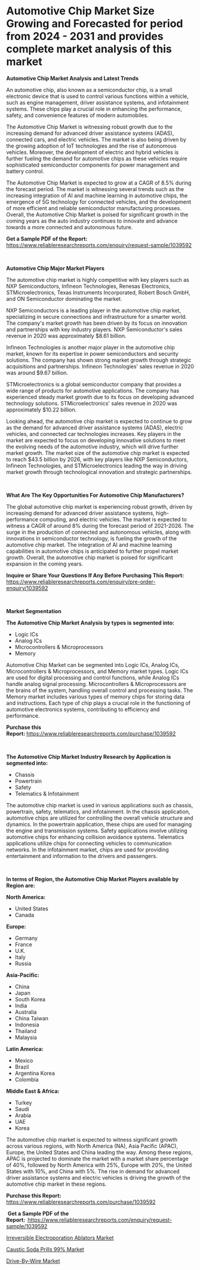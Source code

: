 <p><h1>Automotive Chip Market Size Growing and Forecasted for period from 2024 - 2031 and provides complete market analysis of this market</h1></p><p><strong>Automotive Chip Market Analysis and Latest Trends</strong></p>
<p><p>An automotive chip, also known as a semiconductor chip, is a small electronic device that is used to control various functions within a vehicle, such as engine management, driver assistance systems, and infotainment systems. These chips play a crucial role in enhancing the performance, safety, and convenience features of modern automobiles.</p><p>The Automotive Chip Market is witnessing robust growth due to the increasing demand for advanced driver assistance systems (ADAS), connected cars, and electric vehicles. The market is also being driven by the growing adoption of IoT technologies and the rise of autonomous vehicles. Moreover, the development of electric and hybrid vehicles is further fueling the demand for automotive chips as these vehicles require sophisticated semiconductor components for power management and battery control.</p><p>The Automotive Chip Market is expected to grow at a CAGR of 8.5% during the forecast period. The market is witnessing several trends such as the increasing integration of AI and machine learning in automotive chips, the emergence of 5G technology for connected vehicles, and the development of more efficient and reliable semiconductor manufacturing processes. Overall, the Automotive Chip Market is poised for significant growth in the coming years as the auto industry continues to innovate and advance towards a more connected and autonomous future.</p></p>
<p><strong>Get a Sample PDF of the Report:&nbsp;</strong> <a href="https://www.reliableresearchreports.com/enquiry/request-sample/1039592">https://www.reliableresearchreports.com/enquiry/request-sample/1039592</a></p>
<p>&nbsp;</p>
<p><strong>Automotive Chip Major Market Players</strong></p>
<p><p>The automotive chip market is highly competitive with key players such as NXP Semiconductors, Infineon Technologies, Renesas Electronics, STMicroelectronics, Texas Instruments Incorporated, Robert Bosch GmbH, and ON Semiconductor dominating the market.</p><p>NXP Semiconductors is a leading player in the automotive chip market, specializing in secure connections and infrastructure for a smarter world. The company's market growth has been driven by its focus on innovation and partnerships with key industry players. NXP Semiconductor's sales revenue in 2020 was approximately $8.61 billion.</p><p>Infineon Technologies is another major player in the automotive chip market, known for its expertise in power semiconductors and security solutions. The company has shown strong market growth through strategic acquisitions and partnerships. Infineon Technologies' sales revenue in 2020 was around $9.67 billion.</p><p>STMicroelectronics is a global semiconductor company that provides a wide range of products for automotive applications. The company has experienced steady market growth due to its focus on developing advanced technology solutions. STMicroelectronics' sales revenue in 2020 was approximately $10.22 billion.</p><p>Looking ahead, the automotive chip market is expected to continue to grow as the demand for advanced driver assistance systems (ADAS), electric vehicles, and connected car technologies increases. Key players in the market are expected to focus on developing innovative solutions to meet the evolving needs of the automotive industry, which will drive further market growth. The market size of the automotive chip market is expected to reach $43.5 billion by 2026, with key players like NXP Semiconductors, Infineon Technologies, and STMicroelectronics leading the way in driving market growth through technological innovation and strategic partnerships.</p></p>
<p>&nbsp;</p>
<p><strong>What Are The Key Opportunities For Automotive Chip Manufacturers?</strong></p>
<p><p>The global automotive chip market is experiencing robust growth, driven by increasing demand for advanced driver assistance systems, high-performance computing, and electric vehicles. The market is expected to witness a CAGR of around 8% during the forecast period of 2021-2026. The surge in the production of connected and autonomous vehicles, along with innovations in semiconductor technology, is fueling the growth of the automotive chip market. The integration of AI and machine learning capabilities in automotive chips is anticipated to further propel market growth. Overall, the automotive chip market is poised for significant expansion in the coming years.</p></p>
<p><strong>Inquire or Share Your Questions If Any Before Purchasing This Report:</strong> <a href="https://www.reliableresearchreports.com/enquiry/pre-order-enquiry/1039592">https://www.reliableresearchreports.com/enquiry/pre-order-enquiry/1039592</a></p>
<p>&nbsp;</p>
<p><strong>Market Segmentation</strong></p>
<p><strong>The Automotive Chip Market Analysis by types is segmented into:</strong></p>
<p><ul><li>Logic ICs</li><li>Analog ICs</li><li>Microcontrollers & Microprocessors</li><li>Memory</li></ul></p>
<p><p>Automotive Chip Market can be segmented into Logic ICs, Analog ICs, Microcontrollers & Microprocessors, and Memory market types. Logic ICs are used for digital processing and control functions, while Analog ICs handle analog signal processing. Microcontrollers & Microprocessors are the brains of the system, handling overall control and processing tasks. The Memory market includes various types of memory chips for storing data and instructions. Each type of chip plays a crucial role in the functioning of automotive electronics systems, contributing to efficiency and performance.</p></p>
<p><strong>Purchase this Report:&nbsp;</strong><a href="https://www.reliableresearchreports.com/purchase/1039592">https://www.reliableresearchreports.com/purchase/1039592</a></p>
<p>&nbsp;</p>
<p><strong>The Automotive Chip Market Industry Research by Application is segmented into:</strong></p>
<p><ul><li>Chassis</li><li>Powertrain</li><li>Safety</li><li>Telematics & Infotainment</li></ul></p>
<p><p>The automotive chip market is used in various applications such as chassis, powertrain, safety, telematics, and infotainment. In the chassis application, automotive chips are utilized for controlling the overall vehicle structure and dynamics. In the powertrain application, these chips are used for managing the engine and transmission systems. Safety applications involve utilizing automotive chips for enhancing collision avoidance systems. Telematics applications utilize chips for connecting vehicles to communication networks. In the infotainment market, chips are used for providing entertainment and information to the drivers and passengers.</p></p>
<p>&nbsp;</p>
<p><strong>In terms of Region, the Automotive Chip Market Players available by Region are:</strong></p>
<p>
    <p> <strong> North America: </strong>
        <ul>
            <li>United States</li>
            <li>Canada</li>
        </ul>
        </p> 
    <p> <strong> Europe: </strong>
        <ul>
            <li>Germany</li>
            <li>France</li>
            <li>U.K.</li>
            <li>Italy</li>
            <li>Russia</li>
        </ul>
        </p> 
    <p> <strong> Asia-Pacific: </strong>
        <ul>
            <li>China</li>
            <li>Japan</li>
            <li>South Korea</li>
            <li>India</li>
            <li>Australia</li>
            <li>China Taiwan</li>
            <li>Indonesia</li>
            <li>Thailand</li>
            <li>Malaysia</li>
        </ul>
        </p> 
    <p> <strong> Latin America: </strong>
        <ul>
            <li>Mexico</li>
            <li>Brazil</li>
            <li>Argentina Korea</li>
            <li>Colombia</li>
        </ul>
        </p> 
    <p> <strong> Middle East & Africa: </strong>
        <ul>
            <li>Turkey</li>
            <li>Saudi</li>
            <li>Arabia</li>
            <li>UAE</li>
            <li>Korea</li>
        </ul>
    </p>
    </p>
<p><p>The automotive chip market is expected to witness significant growth across various regions, with North America (NA), Asia Pacific (APAC), Europe, the United States and China leading the way. Among these regions, APAC is projected to dominate the market with a market share percentage of 40%, followed by North America with 25%, Europe with 20%, the United States with 10%, and China with 5%. The rise in demand for advanced driver assistance systems and electric vehicles is driving the growth of the automotive chip market in these regions.</p></p>
<p><strong>Purchase this Report: </strong><a href="https://www.reliableresearchreports.com/purchase/1039592">https://www.reliableresearchreports.com/purchase/1039592</a></p>
<p>&nbsp;<strong>Get a Sample PDF of the Report:&nbsp;&nbsp;</strong><a href="https://www.reliableresearchreports.com/enquiry/request-sample/1039592">https://www.reliableresearchreports.com/enquiry/request-sample/1039592</a></p>
<p><strong></strong></p>
<p><p><a href="https://view.publitas.com/reportprime-1/irreversible-electroporation-ablators-market-size-market-share-and-global-market-analysis-report-2023-2030/">Irreversible Electroporation Ablators Market</a></p><p><a href="https://view.publitas.com/reportprime-1/caustic-soda-prills-99-market-size-growth-and-forecast-from-2023-2030/">Caustic Soda Prills 99% Market</a></p><p><a href="https://view.publitas.com/reportprime-1/drive-by-wire-market-size-market-share-and-global-market-analysis-report-2023-2030/">Drive-By-Wire Market</a></p></p>